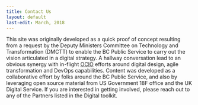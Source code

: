 ```yaml
---
title: Contact Us
layout: default
last-edit: March, 2018
---
```


This site was originally developed as a quick proof of concept resulting from a request by the Deputy Ministers Committee on Technology and Transformation (DMCTT) to enable the BC Public Service to carry out the vision articulated in a digital strategy. A hallway conversation lead to an obvious synergy with in-flight  [OCIO](https://www2.gov.bc.ca/gov/content/governments/organizational-structure/ministries-organizations/central-government-agencies/office-of-the-chief-information-officer) efforts around digital design, agile transformation and DevOps capabilities. Content was developed as a collaborative effort by folks around the BC Public Service, and also by leveraging open source material from US Government 18F office and the UK Digital Service. If you are interested in getting involved, please reach out to any of the Partners listed in the Digital toolkit.


